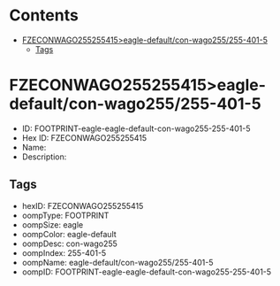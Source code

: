 



Contents
========

* [FZECONWAGO255255415>eagle-default/con-wago255/255-401-5](#fzeconwago255255415eagle-defaultcon-wago255255-401-5)
	* [Tags](#tags)

# FZECONWAGO255255415>eagle-default/con-wago255/255-401-5

- ID: FOOTPRINT-eagle-eagle-default-con-wago255-255-401-5
- Hex ID: FZECONWAGO255255415
- Name: 
- Description: 

## Tags

- hexID: FZECONWAGO255255415
- oompType: FOOTPRINT
- oompSize: eagle
- oompColor: eagle-default
- oompDesc: con-wago255
- oompIndex: 255-401-5
- oompName: eagle-default/con-wago255/255-401-5
- oompID: FOOTPRINT-eagle-eagle-default-con-wago255-255-401-5
